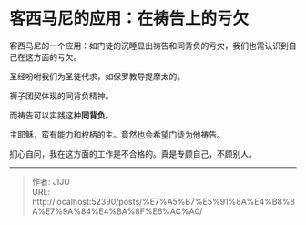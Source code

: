 # 客西马尼的应用：在祷告上的亏欠

客西马尼的一个应用：如门徒的沉睡显出祷告和同背负的亏欠，我们也需认识到自己在这方面的亏欠。

圣经吩咐我们为圣徒代求，如保罗教导提摩太的。

褥子团契体现的同背负精神。

而祷告可以实践这种**同背负**。

主耶稣，蛮有能力和权柄的主。竟然也会希望门徒为他祷告。

扪心自问，我在这方面的工作是不合格的。真是专顾自己，不顾别人。

---

> 作者: JIJU  
> URL: http://localhost:52390/posts/%E7%A5%B7%E5%91%8A%E4%B8%8A%E7%9A%84%E4%BA%8F%E6%AC%A0/  

